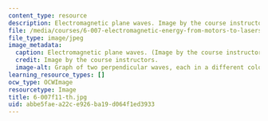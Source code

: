 ```yaml
---
content_type: resource
description: Electromagnetic plane waves. Image by the course instructors.
file: /media/courses/6-007-electromagnetic-energy-from-motors-to-lasers-spring-2011/abbe5faea22ce926ba19d064f1ed3933_6-007f11-th.jpg
file_type: image/jpeg
image_metadata:
  caption: Electromagnetic plane waves. (Image by the course instructors.)
  credit: Image by the course instructors.
  image-alt: Graph of two perpendicular waves, each in a different color.
learning_resource_types: []
ocw_type: OCWImage
resourcetype: Image
title: 6-007f11-th.jpg
uid: abbe5fae-a22c-e926-ba19-d064f1ed3933
---
```

